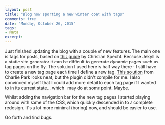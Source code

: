```yaml
---
layout: post
title: "Blog now sporting a new winter coat with tags"
comments: true
date: "Monday, October 26, 2015"
tags:
- Meta
excerpt:
---
```


Just finished updating the blog with a couple of new features. The main one is tags for posts, based on <a href="http://christianspecht.de/2014/10/25/separate-pages-per-tag-category-with-jekyll-without-plugins/" target="_blank">this guide</a> by Christian Specht. Because Jekyll is a static site generator it can be difficult to generate dynamic pages such as tag pages on the fly. The solution I used here is half way there - I still have to create a new tag page each time I define a new tag. <a href="http://charliepark.org/tags-in-jekyll/" target="_blank">This solution</a> from Charlie Park looks neat, but the plugin didn't compile for me. I also convinced myself that I could add more detail to each tag page if I wanted to in its current state... which I may do at some point. Maybe.

Whilst adding the navigation bar for the new tag pages I started playing around with some of the CSS, which quickly descended in to a complete redesign. It's a lot more minimal (boring) now, and should be easier to use.

Go forth and find bugs.
